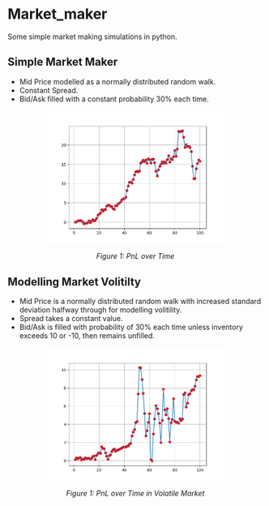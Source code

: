 # Market_maker
Some simple market making simulations in python.
## Simple Market Maker
- Mid Price modelled as a normally distributed random walk.
- Constant Spread.
- Bid/Ask filled with a constant probability 30% each time.
<p align="center">
  <img src="results2.png" alt="PnL of simple market maker" width="350" />
</p>
<p align="center"><em>Figure 1: PnL over Time</em></p>

## Modelling Market Volitilty
- Mid Price is a normally distributed random walk with increased standard deviation halfway through for modelling volitility.
- Spread takes a constant value.
- Bid/Ask is filled with probability of 30% each time unless inventory exceeds 10 or -10, then remains unfilled.
<p align="center">
  <img src="results1.png" alt="PnL of simple market maker in volatile market" width="350" />
</p>
<p align="center"><em>Figure 1: PnL over Time in Volatile Market</em></p>
